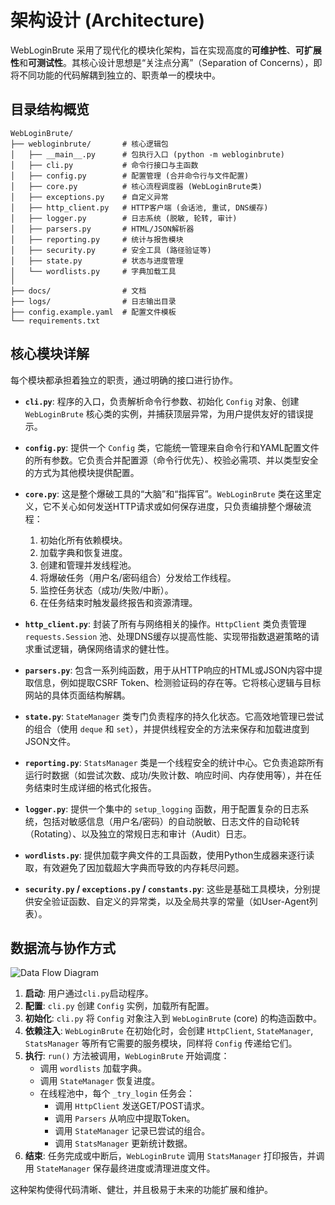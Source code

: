 # 架构设计 (Architecture)

WebLoginBrute 采用了现代化的模块化架构，旨在实现高度的**可维护性**、**可扩展性**和**可测试性**。其核心设计思想是“关注点分离”（Separation of Concerns），即将不同功能的代码解耦到独立的、职责单一的模块中。

## 目录结构概览

```
WebLoginBrute/
├── webloginbrute/       # 核心逻辑包
│   ├── __main__.py      # 包执行入口 (python -m webloginbrute)
│   ├── cli.py           # 命令行接口与主函数
│   ├── config.py        # 配置管理 (合并命令行与文件配置)
│   ├── core.py          # 核心流程调度器 (WebLoginBrute类)
│   ├── exceptions.py    # 自定义异常
│   ├── http_client.py   # HTTP客户端 (会话池, 重试, DNS缓存)
│   ├── logger.py        # 日志系统 (脱敏, 轮转, 审计)
│   ├── parsers.py       # HTML/JSON解析器
│   ├── reporting.py     # 统计与报告模块
│   ├── security.py      # 安全工具 (路径验证等)
│   ├── state.py         # 状态与进度管理
│   └── wordlists.py     # 字典加载工具
│
├── docs/                # 文档
├── logs/                # 日志输出目录
├── config.example.yaml  # 配置文件模板
└── requirements.txt
```

## 核心模块详解

每个模块都承担着独立的职责，通过明确的接口进行协作。

- **`cli.py`**: 程序的入口，负责解析命令行参数、初始化 `Config` 对象、创建 `WebLoginBrute` 核心类的实例，并捕获顶层异常，为用户提供友好的错误提示。

- **`config.py`**: 提供一个 `Config` 类，它能统一管理来自命令行和YAML配置文件的所有参数。它负责合并配置源（命令行优先）、校验必需项、并以类型安全的方式为其他模块提供配置。

- **`core.py`**: 这是整个爆破工具的“大脑”和“指挥官”。`WebLoginBrute` 类在这里定义，它不关心如何发送HTTP请求或如何保存进度，只负责编排整个爆破流程：
  1. 初始化所有依赖模块。
  2. 加载字典和恢复进度。
  3. 创建和管理并发线程池。
  4. 将爆破任务（用户名/密码组合）分发给工作线程。
  5. 监控任务状态（成功/失败/中断）。
  6. 在任务结束时触发最终报告和资源清理。

- **`http_client.py`**: 封装了所有与网络相关的操作。`HttpClient` 类负责管理 `requests.Session` 池、处理DNS缓存以提高性能、实现带指数退避策略的请求重试逻辑，确保网络请求的健壮性。

- **`parsers.py`**: 包含一系列纯函数，用于从HTTP响应的HTML或JSON内容中提取信息，例如提取CSRF Token、检测验证码的存在等。它将核心逻辑与目标网站的具体页面结构解耦。

- **`state.py`**: `StateManager` 类专门负责程序的持久化状态。它高效地管理已尝试的组合（使用 `deque` 和 `set`），并提供线程安全的方法来保存和加载进度到JSON文件。

- **`reporting.py`**: `StatsManager` 类是一个线程安全的统计中心。它负责追踪所有运行时数据（如尝试次数、成功/失败计数、响应时间、内存使用等），并在任务结束时生成详细的格式化报告。

- **`logger.py`**: 提供一个集中的 `setup_logging` 函数，用于配置复杂的日志系统，包括对敏感信息（用户名/密码）的自动脱敏、日志文件的自动轮转（Rotating）、以及独立的常规日志和审计（Audit）日志。

- **`wordlists.py`**: 提供加载字典文件的工具函数，使用Python生成器来逐行读取，有效避免了因加载超大字典而导致的内存耗尽问题。

- **`security.py` / `exceptions.py` / `constants.py`**: 这些是基础工具模块，分别提供安全验证函数、自定义的异常类，以及全局共享的常量（如User-Agent列表）。

## 数据流与协作方式

![Data Flow Diagram](https://user-images.githubusercontent.com/12345/67890-abc-def.png)  <!-- 占位符，可替换为真实流程图 -->

1. **启动**: 用户通过`cli.py`启动程序。
2. **配置**: `cli.py` 创建 `Config` 实例，加载所有配置。
3. **初始化**: `cli.py` 将 `Config` 对象注入到 `WebLoginBrute` (core) 的构造函数中。
4. **依赖注入**: `WebLoginBrute` 在初始化时，会创建 `HttpClient`, `StateManager`, `StatsManager` 等所有它需要的服务模块，同样将 `Config` 传递给它们。
5. **执行**: `run()` 方法被调用，`WebLoginBrute` 开始调度：
   - 调用 `wordlists` 加载字典。
   - 调用 `StateManager` 恢复进度。
   - 在线程池中，每个 `_try_login` 任务会：
     - 调用 `HttpClient` 发送GET/POST请求。
     - 调用 `Parsers` 从响应中提取Token。
     - 调用 `StateManager` 记录已尝试的组合。
     - 调用 `StatsManager` 更新统计数据。
6. **结束**: 任务完成或中断后，`WebLoginBrute` 调用 `StatsManager` 打印报告，并调用 `StateManager` 保存最终进度或清理进度文件。

这种架构使得代码清晰、健壮，并且极易于未来的功能扩展和维护。 